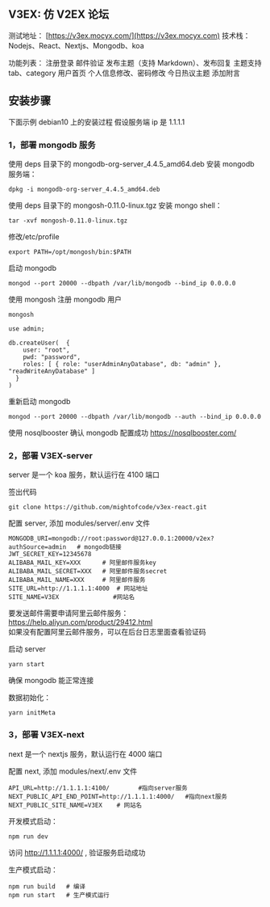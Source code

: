 ## V3EX: 仿 V2EX 论坛

测试地址： [https://v3ex.mocyx.com/](https://v3ex.mocyx.com)
技术栈：
Nodejs、React、Nextjs、Mongodb、koa

功能列表：
注册登录
邮件验证
发布主题（支持 Markdown）、发布回复
主题支持 tab、category
用户首页
个人信息修改、密码修改
今日热议主题
添加附言
## 安装步骤

下面示例 debian10 上的安装过程
假设服务端 ip 是 1.1.1.1

### 1，部署 mongodb 服务

使用 deps 目录下的 mongodb-org-server_4.4.5_amd64.deb 安装 mongodb 服务端：

```
dpkg -i mongodb-org-server_4.4.5_amd64.deb
```

使用 deps 目录下的 mongosh-0.11.0-linux.tgz 安装 mongo shell：

```
tar -xvf mongosh-0.11.0-linux.tgz
```

修改/etc/profile

```
export PATH=/opt/mongosh/bin:$PATH
```

启动 mongodb

```
mongod --port 20000 --dbpath /var/lib/mongodb --bind_ip 0.0.0.0
```

使用 mongosh 注册 mongodb 用户

```
mongosh

use admin;

db.createUser(  {
    user: "root",
    pwd: "password",
    roles: [ { role: "userAdminAnyDatabase", db: "admin" }, "readWriteAnyDatabase" ]
  }
)
```

重新启动 mongodb

```
mongod --port 20000 --dbpath /var/lib/mongodb --auth --bind_ip 0.0.0.0
```

使用 nosqlbooster 确认 mongodb 配置成功 https://nosqlbooster.com/

### 2，部署 V3EX-server

server 是一个 koa 服务，默认运行在 4100 端口

签出代码

```
git clone https://github.com/mightofcode/v3ex-react.git
```

配置 server, 添加 modules/server/.env 文件

```
MONGODB_URI=mongodb://root:password@127.0.0.1:20000/v2ex?authSource=admin   # mongodb链接
JWT_SECRET_KEY=12345678
ALIBABA_MAIL_KEY=XXX      # 阿里邮件服务key
ALIBABA_MAIL_SECRET=XXX   # 阿里邮件服务secret
ALIBABA_MAIL_NAME=XXX     # 阿里邮件服务
SITE_URL=http://1.1.1.1:4000  # 网站地址
SITE_NAME=V3EX               #网站名
```

要发送邮件需要申请阿里云邮件服务：https://help.aliyun.com/product/29412.html  
如果没有配置阿里云邮件服务，可以在后台日志里面查看验证码

启动 server

```
yarn start
```

确保 mongodb 能正常连接

数据初始化：

```
yarn initMeta
```

### 3，部署 V3EX-next

next 是一个 nextjs 服务，默认运行在 4000 端口

配置 next, 添加 modules/next/.env 文件

```
API_URL=http://1.1.1.1:4100/        #指向server服务
NEXT_PUBLIC_API_END_POINT=http://1.1.1.1:4000/   #指向next服务
NEXT_PUBLIC_SITE_NAME=V3EX    # 网站名
```

开发模式启动：

```
npm run dev
```

访问 http://1.1.1.1:4000/ , 验证服务启动成功

生产模式启动：

```
npm run build   # 编译
npm run start   # 生产模式运行
```
